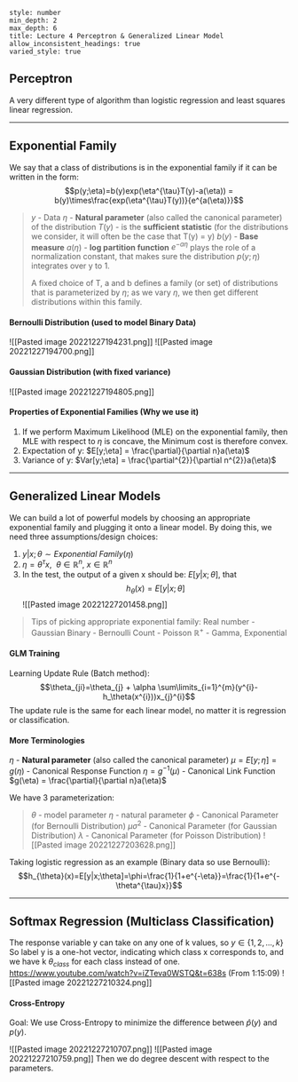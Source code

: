 ```toc 
style: number
min_depth: 2
max_depth: 6
title: Lecture 4 Perceptron & Generalized Linear Model
allow_inconsistent_headings: true
varied_style: true
```

## Perceptron
A very different type of algorithm than logistic regression and least squares linear regression.

---

## Exponential Family
We say that a class of distributions is in the exponential family if it can be written in the form:$$p(y;\eta)=b(y)exp(\eta^{\tau}T(y)-a(\eta)) = b(y)\times\frac{exp(\eta^{\tau}T(y))}{e^{a(\eta)}}$$
> $y$ - Data
> $\eta$ - **Natural parameter** (also called the canonical parameter) of the distribution
> $T(y)$ - is the **sufficient statistic** (for the distributions we consider, it will often be the case that T(y) = y)
> $b(y)$ - **Base measure**
> $a(\eta)$ - **log partition function**
> 	$e^{-a\eta}$ plays the role of a normalization constant, that makes sure the distribution $p(y;\eta)$ integrates over y to 1.
> 
> A fixed choice of T, a and b defines a family (or set) of distributions that is parameterized by $\eta$; as we vary $\eta$, we then get different distributions within this family.

#### Bernoulli Distribution (used to model Binary Data)
![[Pasted image 20221227194231.png]]
 ![[Pasted image 20221227194700.png]]

#### Gaussian Distribution (with fixed variance)
![[Pasted image 20221227194805.png]]


#### Properties of Exponential Families (Why we use it)
 
1. If we perform Maximum Likelihood (MLE) on the exponential family, then MLE with respect to $\eta$ is concave, the Minimum cost is therefore convex.
2. Expectation of y: $E[y;\eta] = \frac{\partial}{\partial n}a(\eta)$
3. Variance of y: $Var[y;\eta] = \frac{\partial^{2}}{\partial n^{2}}a(\eta)$


---

## Generalized Linear Models

 We can build a lot of powerful models by choosing an appropriate exponential family and plugging it onto a linear model.
 By doing this, we need three assumptions/design choices:
 1. $y|x;\theta \sim Exponential\ Family(\eta)$
 2. $\eta = \theta^{\tau}x,\ \ \theta\in \mathbb{R}^{n},\ x\in\mathbb{R}^{n}$
 3. In the test, the output of a given x should be: $E[y|x;\theta]$, that $$h_\theta(x)=E[y|x;\theta]$$![[Pasted image 20221227201458.png]]
>Tips of picking appropriate exponential family:
>	Real number - Gaussian
>	Binary - Bernoulli
>	Count - Poisson
>	$\mathbb{R}^{+}$ - Gamma, Exponential

#### GLM Training

Learning Update Rule (Batch method): $$\theta_{ji}=\theta_{j} + \alpha \sum\limits_{i=1}^{m}(y^{i}-h_\theta(x^{i}))x_{j}^{i}$$
The update rule is the same for each linear model, no matter it is regression or classification.

#### More Terminologies

$\eta$ - **Natural parameter** (also called the canonical parameter)
$\mu=E[y;\eta]=g(\eta)$ - Canonical Response Function
$\eta=g^{-1}(\mu)$ - Canonical Link Function
$g(\eta) = \frac{\partial}{\partial n}a(\eta)$

We have 3 parameterization:
> $\theta$ - model parameter
> $\eta$ - natural parameter
> $\phi$ - Canonical Parameter (for Bernoulli Distribution)
> $\mu \sigma^{2}$ - Canonical Parameter (for Gaussian Distribution)
> $\lambda$ - Canonical Parameter (for Poisson Distribution)
![[Pasted image 20221227203628.png]]

Taking logistic regression as an example (Binary data so use Bernoulli):
$$h_{\theta}(x)=E[y|x;\theta]=\phi=\frac{1}{1+e^{-\eta}}=\frac{1}{1+e^{-\theta^{\tau}x}}$$

---

## Softmax Regression (Multiclass Classification)

The response variable y can take on any one of k values, so $y\in\{1,2,...,k\}$ 
So label y is a one-hot vector, indicating which class x corresponds to, and we have k $\theta_{class}$ for  each class instead of one.
https://www.youtube.com/watch?v=iZTeva0WSTQ&t=638s (From 1:15:09)
![[Pasted image 20221227210324.png]]


#### Cross-Entropy
Goal: We use Cross-Entropy to minimize the difference between $\hat{p}(y)$ and $p(y)$.

![[Pasted image 20221227210707.png]]
![[Pasted image 20221227210759.png]]
Then we do degree descent with respect to the parameters.